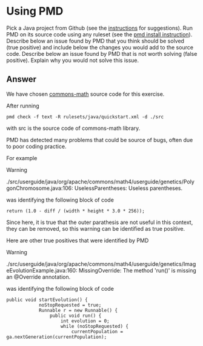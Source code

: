 
# Using PMD


Pick a Java project from Github (see the [instructions](../sujet.md) for suggestions). Run PMD on its source code using any ruleset (see the [pmd install instruction](./pmd-help.md)). Describe below an issue found by PMD that you think should be solved (true positive) and include below the changes you would add to the source code. Describe below an issue found by PMD that is not worth solving (false positive). Explain why you would not solve this issue.


## Answer

We have chosen <a href="https://github.com/apache/commons-math" target="_blank">commons-math</a> source code for this exercise.  

After running 

```
pmd check -f text -R rulesets/java/quickstart.xml -d ./src
```
with src is the source code of commons-math library.

PMD has detected many problems that could be source of bugs, often due to poor coding practice.

For example

> [!WARNING]
> ./src/userguide/java/org/apache/commons/math4/userguide/genetics/PolygonChromosome.java:106:	UselessParentheses:	Useless parentheses.

was identifying the following block of code

```codeblock
return (1.0 - diff / (width * height * 3.0 * 256));
```

Since here, it is true that the outer parathesis are not useful in this context, they can be removed, so this warning can be identified as true positive.


Here are other true positives that were identified by PMD

> [!WARNING]
> ./src/userguide/java/org/apache/commons/math4/userguide/genetics/ImageEvolutionExample.java:160:	MissingOverride:	The method 'run()' is missing an @Override annotation.

was identifying the following block of code

```codeblock
public void startEvolution() {
            noStopRequested = true;
            Runnable r = new Runnable() {
                public void run() {
                    int evolution = 0;
                    while (noStopRequested) {
                        currentPopulation = ga.nextGeneration(currentPopulation);
```

